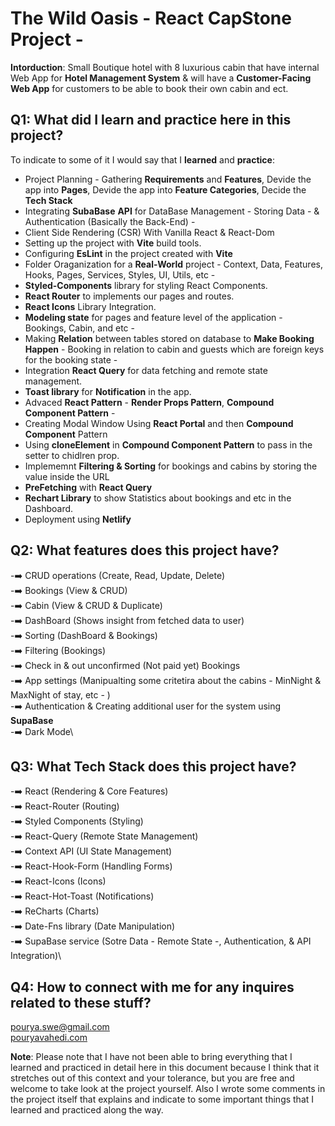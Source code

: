# The Wild Oasis - React CapStone Project -

**Intorduction**: Small Boutique hotel with 8 luxurious cabin that have internal Web App for **Hotel Management System** & will have a **Customer-Facing Web App** for customers to be able to book their own cabin and ect.

## Q1: What did I learn and practice here in this project?

To indicate to some of it I would say that I **learned** and **practice**:

- Project Planning - Gathering **Requirements** and **Features**, Devide the app into **Pages**, Devide the app into **Feature Categories**, Decide the **Tech Stack**
- Integrating **SubaBase** **API** for DataBase Management - Storing Data - & Authentication (Basically the Back-End) -
- Client Side Rendering (CSR) With Vanilla React & React-Dom
- Setting up the project with **Vite** build tools.
- Configuring **EsLint** in the project created with **Vite**
- Folder Oraganization for a **Real-World** project - Context, Data, Features, Hooks, Pages, Services, Styles, UI, Utils, etc -
- **Styled-Components** library for styling React Components.
- **React Router** to implements our pages and routes.
- **React Icons** Library Integration.
- **Modeling state** for pages and feature level of the application - Bookings, Cabin, and etc -
- Making **Relation** between tables stored on database to **Make Booking Happen** - Booking in relation to cabin and guests which are foreign keys for the booking state -
- Integration **React Query** for data fetching and remote state management.
- **Toast library** for **Notification** in the app.
- Advaced **React Pattern** - **Render Props Pattern**, **Compound Component Pattern** -
- Creating Modal Window Using **React Portal** and then **Compound Component** Pattern
- Using **cloneElement** in **Compound Component Pattern** to pass in the setter to chidlren prop.
- Implememnt **Filtering & Sorting** for bookings and cabins by storing the value inside the URL
- **PreFetching** with **React Query**
- **Rechart Library** to show Statistics about bookings and etc in the Dashboard.
- Deployment using **Netlify**

## Q2: What features does this project have?

-➡️ CRUD operations (Create, Read, Update, Delete)\
-➡️ Bookings (View & CRUD)\
-➡️ Cabin (View & CRUD & Duplicate)\
-➡️ DashBoard (Shows insight from fetched data to user)\
-➡️ Sorting (DashBoard & Bookings)\
-➡️ Filtering (Bookings)\
-➡️ Check in & out unconfirmed (Not paid yet) Bookings\
-➡️ App settings (Manipualting some critetira about the cabins - MinNight & MaxNight of stay, etc - )\
-➡️ Authentication & Creating additional user for the system using **SupaBase**\
-➡️ Dark Mode\

## Q3: What **Tech Stack** does this project have?

-➡️ React (Rendering & Core Features)\
-➡️ React-Router (Routing)\
-➡️ Styled Components (Styling)\
-➡️ React-Query (Remote State Management)\
-➡️ Context API (UI State Management)\
-➡️ React-Hook-Form (Handling Forms)\
-➡️ React-Icons (Icons)\
-➡️ React-Hot-Toast (Notifications)\
-➡️ ReCharts (Charts)\
-➡️ Date-Fns library (Date Manipulation)\
-➡️ SupaBase service (Sotre Data - Remote State -, Authentication, & API Integration)\

## Q4: How to connect with me for any inquires related to these stuff?

pourya.swe@gmail.com\
[pouryavahedi.com](https://pouryavahedi.com/)

**Note**: Please note that I have not been able to bring everything that I learned and practiced in detail here in this document because I think that it stretches out of this context and your tolerance, but you are free and welcome to take look at the project yourself. Also I wrote some comments in the project itself that explains and indicate to some important things that I learned and practiced along the way.

